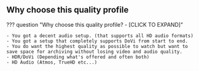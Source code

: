 ## Why choose this quality profile

??? question "Why choose this quality profile? - [CLICK TO EXPAND]"

    - You got a decent audio setup. (that supports all HD audio formats)
    - You got a setup that completely supports DoVi from start to end.
    - You do want the highest quality as possible to watch but want to save space for archiving without losing video and audio quality.
    - HDR/DoVi (Depending what's offered and often both)
    - HD Audio (Atmos, TrueHD etc...)
